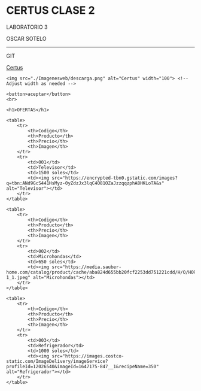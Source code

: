 <!DOCTYPE html>
<html lang="es">
<head>
    <meta charset="UTF-8">
    <meta name="viewport" content="width=device-width, initial-scale=1.0">
    <title>Mi primera web</title>
</head>
<body>
    <h1>CERTUS CLASE 2</h1>
    <p>LABORATORIO 3</p>
    <p>OSCAR SOTELO</p>
    <hr>
    <p>GIT</p>
    <a href="www.certus.com.pe">Certus</a>

    <img src="./Imagenesweb/descarga.png" alt="Certus" width="100"> <!-- Adjust width as needed -->

    <button>aceptar</button>
    <br>

    <h1>OFERTAS</h1>

    <table> 
        <tr>
            <th>Codigo</th>
            <th>Producto</th>
            <th>Precio</th>
            <th>Imagen</th>
        </tr>
        <tr>
            <td>001</td>
            <td>Televisor</td>
            <td>1500 soles</td>
            <td><img src="https://encrypted-tbn0.gstatic.com/images?q=tbn:ANd9GcS441HsMyz-0yZdzJx3lqC4O81OZaJzzqqzphA8HKLoTA&s" alt="Televisor"></td>
        </tr>
    </table>

    <table>
        <tr>
            <th>Codigo</th>
            <th>Producto</th>
            <th>Precio</th>
            <th>Imagen</th>
        </tr>
        <tr>
            <td>002</td>
            <td>Microhondas</td>
            <td>650 soles</td>
            <td><img src="https://media.sauber-home.com/catalog/product/cache/aba824d655bb20fcf2253dd751221cdd/H/O/HORNO_MICROONDAS_INTEGRABLE_SAUBER_HMS01W-1_1.jpeg" alt="Microhondas"></td>
        </tr>
    </table>

    <table>
        <tr>
            <th>Codigo</th>
            <th>Producto</th>
            <th>Precio</th>
            <th>Imagen</th>
        </tr>
        <tr>
            <td>003</td>
            <td>Refrigerador</td>
            <td>1000 soles</td>
            <td><img src="https://images.costco-static.com/ImageDelivery/imageService?profileId=12026540&imageId=1647175-847__1&recipeName=350" alt="Refrigerador"></td>
        </tr>
    </table>
</body>
</html>
